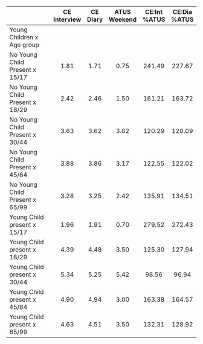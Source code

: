
|                      | CE<br>Interview |  CE<br>Diary | ATUS<br>Weekend | CE:Int<br>%ATUS | CE:Dia<br>%ATUS |
| -------------------- | :----------: | :----------: | :----------: | :----------: | :----------: |
| Young Children x Age group |              |              |              |              |              |
| No Young Child Present x 15/17 |         1.81 |         1.71 |         0.75 |       241.49 |       227.67 |
| No Young Child Present x 18/29 |         2.42 |         2.46 |         1.50 |       161.21 |       163.72 |
| No Young Child Present x 30/44 |         3.63 |         3.62 |         3.02 |       120.29 |       120.09 |
| No Young Child Present x 45/64 |         3.88 |         3.86 |         3.17 |       122.55 |       122.02 |
| No Young Child Present x 65/99 |         3.28 |         3.25 |         2.42 |       135.91 |       134.51 |
| Young Child present x 15/17 |         1.96 |         1.91 |         0.70 |       279.52 |       272.43 |
| Young Child present x 18/29 |         4.39 |         4.48 |         3.50 |       125.30 |       127.94 |
| Young Child present x 30/44 |         5.34 |         5.25 |         5.42 |        98.56 |        96.94 |
| Young Child present x 45/64 |         4.90 |         4.94 |         3.00 |       163.38 |       164.57 |
| Young Child present x 65/99 |         4.63 |         4.51 |         3.50 |       132.31 |       128.92 |


